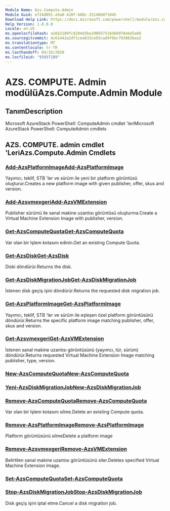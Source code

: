 ```yaml
---
Module Name: Azs.Compute.Admin
Module Guid: ef24d091-a5a0-428f-b80c-25140b0f1045
Download Help Link: https://docs.microsoft.com/powershell/module/azs.compute.admin
Help Version: 1.0.0.0
Locale: en-US
ms.openlocfilehash: a16b2189fc8204d3be298857516db6978ebd5a66
ms.sourcegitcommit: 4c61442a2df1cee633ce93cad9f6bc793803baa2
ms.translationtype: MT
ms.contentlocale: tr-TR
ms.lasthandoff: 04/16/2020
ms.locfileid: "93937189"
---
```

# <span data-ttu-id="4ea62-101">AZS. COMPUTE. Admin modülü</span><span class="sxs-lookup"><span data-stu-id="4ea62-101">Azs.Compute.Admin Module</span></span>
## <span data-ttu-id="4ea62-102">Tanım</span><span class="sxs-lookup"><span data-stu-id="4ea62-102">Description</span></span>
<span data-ttu-id="4ea62-103">Microsoft AzureStack PowerShell: ComputeAdmin cmdlet 'leri</span><span class="sxs-lookup"><span data-stu-id="4ea62-103">Microsoft AzureStack PowerShell: ComputeAdmin cmdlets</span></span>

## <span data-ttu-id="4ea62-104">AZS. COMPUTE. admin cmdlet 'Leri</span><span class="sxs-lookup"><span data-stu-id="4ea62-104">Azs.Compute.Admin Cmdlets</span></span>
### [<span data-ttu-id="4ea62-105">Add-AzsPlatformImage</span><span class="sxs-lookup"><span data-stu-id="4ea62-105">Add-AzsPlatformImage</span></span>](Add-AzsPlatformImage.md)
<span data-ttu-id="4ea62-106">Yayımcı, teklif, STB 'ler ve sürüm ile yeni bir platform görüntüsü oluşturur.</span><span class="sxs-lookup"><span data-stu-id="4ea62-106">Creates a new platform image with given publisher, offer, skus and version.</span></span>

### [<span data-ttu-id="4ea62-107">Add-Azsvmexgeri</span><span class="sxs-lookup"><span data-stu-id="4ea62-107">Add-AzsVMExtension</span></span>](Add-AzsVMExtension.md)
<span data-ttu-id="4ea62-108">Publisher sürümü ile sanal makine uzantısı görüntüsü oluşturma.</span><span class="sxs-lookup"><span data-stu-id="4ea62-108">Create a Virtual Machine Extension Image with publisher, version.</span></span>

### [<span data-ttu-id="4ea62-109">Get-AzsComputeQuota</span><span class="sxs-lookup"><span data-stu-id="4ea62-109">Get-AzsComputeQuota</span></span>](Get-AzsComputeQuota.md)
<span data-ttu-id="4ea62-110">Var olan bir Işlem kotasını edinin.</span><span class="sxs-lookup"><span data-stu-id="4ea62-110">Get an existing Compute Quota.</span></span>

### [<span data-ttu-id="4ea62-111">Get-AzsDisk</span><span class="sxs-lookup"><span data-stu-id="4ea62-111">Get-AzsDisk</span></span>](Get-AzsDisk.md)
<span data-ttu-id="4ea62-112">Diski döndürür.</span><span class="sxs-lookup"><span data-stu-id="4ea62-112">Returns the disk.</span></span>

### [<span data-ttu-id="4ea62-113">Get-AzsDiskMigrationJob</span><span class="sxs-lookup"><span data-stu-id="4ea62-113">Get-AzsDiskMigrationJob</span></span>](Get-AzsDiskMigrationJob.md)
<span data-ttu-id="4ea62-114">İstenen disk geçiş işini döndürür.</span><span class="sxs-lookup"><span data-stu-id="4ea62-114">Returns the requested disk migration job.</span></span>

### [<span data-ttu-id="4ea62-115">Get-AzsPlatformImage</span><span class="sxs-lookup"><span data-stu-id="4ea62-115">Get-AzsPlatformImage</span></span>](Get-AzsPlatformImage.md)
<span data-ttu-id="4ea62-116">Yayımcı, teklif, STB 'ler ve sürüm ile eşleşen özel platform görüntüsünü döndürür.</span><span class="sxs-lookup"><span data-stu-id="4ea62-116">Returns the specific platform image matching publisher, offer, skus and version.</span></span>

### [<span data-ttu-id="4ea62-117">Get-Azsvmexgeri</span><span class="sxs-lookup"><span data-stu-id="4ea62-117">Get-AzsVMExtension</span></span>](Get-AzsVMExtension.md)
<span data-ttu-id="4ea62-118">İstenen sanal makine uzantısı görüntüsünü (yayımcı, tür, sürüm) döndürür.</span><span class="sxs-lookup"><span data-stu-id="4ea62-118">Returns requested Virtual Machine Extension Image matching publisher, type, version.</span></span>

### [<span data-ttu-id="4ea62-119">New-AzsComputeQuota</span><span class="sxs-lookup"><span data-stu-id="4ea62-119">New-AzsComputeQuota</span></span>](New-AzsComputeQuota.md)


### [<span data-ttu-id="4ea62-120">Yeni-AzsDiskMigrationJob</span><span class="sxs-lookup"><span data-stu-id="4ea62-120">New-AzsDiskMigrationJob</span></span>](New-AzsDiskMigrationJob.md)


### [<span data-ttu-id="4ea62-121">Remove-AzsComputeQuota</span><span class="sxs-lookup"><span data-stu-id="4ea62-121">Remove-AzsComputeQuota</span></span>](Remove-AzsComputeQuota.md)
<span data-ttu-id="4ea62-122">Var olan bir Işlem kotasını silme.</span><span class="sxs-lookup"><span data-stu-id="4ea62-122">Delete an existing Compute quota.</span></span>

### [<span data-ttu-id="4ea62-123">Remove-AzsPlatformImage</span><span class="sxs-lookup"><span data-stu-id="4ea62-123">Remove-AzsPlatformImage</span></span>](Remove-AzsPlatformImage.md)
<span data-ttu-id="4ea62-124">Platform görüntüsünü silme</span><span class="sxs-lookup"><span data-stu-id="4ea62-124">Delete a platform image</span></span>

### [<span data-ttu-id="4ea62-125">Remove-Azsvmexgeri</span><span class="sxs-lookup"><span data-stu-id="4ea62-125">Remove-AzsVMExtension</span></span>](Remove-AzsVMExtension.md)
<span data-ttu-id="4ea62-126">Belirtilen sanal makine uzantısı görüntüsünü siler.</span><span class="sxs-lookup"><span data-stu-id="4ea62-126">Deletes specified Virtual Machine Extension Image.</span></span>

### [<span data-ttu-id="4ea62-127">Set-AzsComputeQuota</span><span class="sxs-lookup"><span data-stu-id="4ea62-127">Set-AzsComputeQuota</span></span>](Set-AzsComputeQuota.md)


### [<span data-ttu-id="4ea62-128">Stop-AzsDiskMigrationJob</span><span class="sxs-lookup"><span data-stu-id="4ea62-128">Stop-AzsDiskMigrationJob</span></span>](Stop-AzsDiskMigrationJob.md)
<span data-ttu-id="4ea62-129">Disk geçiş işini iptal etme.</span><span class="sxs-lookup"><span data-stu-id="4ea62-129">Cancel a disk migration job.</span></span>

